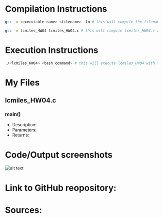 # Compilation Instructions

```bash
gcc -o <executable name> <filename> -lm # this will compile the filename and return an executable with the executable name

gcc -o lcmiles_HW04 lcmiles_HW04.c # this will compile lcmiles_HW04.c and output an executable called lcmiles_HW04
```

# Execution Instructions

```bash
./<lcmiles_HW04> <bash command> # this will execute lcmiles_HW04 with the provided bash command
```

# My Files

## lcmiles_HW04.c

### main()

* Description:
* Parameters:
* Returns:

# Code/Output screenshots

![alt text]()

# Link to GitHub reopository:



# Sources:

[^1]: 